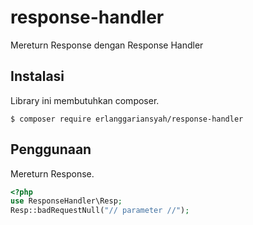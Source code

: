 # response-handler
Mereturn Response dengan Response Handler

## Instalasi
Library ini membutuhkan composer.
```
$ composer require erlanggariansyah/response-handler
```

## Penggunaan
Mereturn Response.
```php
<?php
use ResponseHandler\Resp;
Resp::badRequestNull("// parameter //");
```